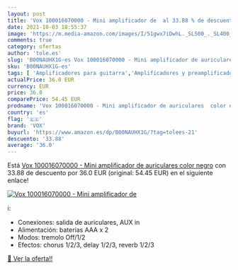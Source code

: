 ```yaml
---
layout: post
title: 'Vox 100016070000 - Mini amplificador de  al 33.88 % de descuento'
date: 2021-10-03 18:55:37
image: 'https://m.media-amazon.com/images/I/51gwx7iDwhL._SL500_._SL400_.jpg'
comments: true
category: ofertas
author: 'tole.es'
slug: 'B00NAUHX1G-es Vox 100016070000 - Mini amplificador de auriculares color...'
sku: 'B00NAUHX1G-es'
tags: [ 'Amplificadores para guitarra','Amplificadores y preamplificadores para guitarra acústica','Grabación y procesado informático','Guitarras y accesorios para guitarra','Instrumentos musicales','Preamplificadores','auriculares','vox', ]
actualPrice: 36.0 EUR
currency: EUR
price: 36.0
comparePrice: 54.45 EUR
prodname: 'Vox 100016070000 - Mini amplificador de auriculares  color negro'
country: 'es'
flag: '🇪🇸'
brand: 'VOX'
buyurl: 'https://www.amazon.es/dp/B00NAUHX1G/?tag=tolees-21'
descuento: '33.88'
average: '36.0'
---
```


Está [Vox 100016070000 - Mini amplificador de auriculares  color negro](https://www.amazon.es/dp/B00NAUHX1G/?tag=tolees-21) con 33.88 de descuento por 36.0 EUR (original: 54.45 EUR) en el siguiente enlace!

[![Vox 100016070000 - Mini amplificador de ](https://m.media-amazon.com/images/I/51gwx7iDwhL._SL500_._SL400_.jpg)](https://www.amazon.es/dp/B00NAUHX1G/?tag=tolees-21)

ℹ️:

- Conexiones: salida de auriculares, AUX in
- Alimentación: baterías AAA x 2
- Modos: tremolo Off/1/2
- Efectos: chorus 1/2/3, delay 1/2/3, reverb 1/2/3

[🛒 Ver la oferta!!](https://www.amazon.es/dp/B00NAUHX1G/?tag=tolees-21)
